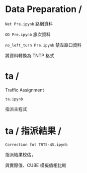 Data Preparation /
===

`Net Pre.ipynb`  路網資料

`OD Pre.ipynb`  旅次資料

`no_left_turn Pre.ipynb`  禁左路口資料

將資料轉換為 TNTP 格式

ta /
===
Traffic Assignment

`ta.ipynb` 

指派主程式

ta / 指派結果 /
===

`Correction fot TRTS-4S.ipynb`

指派結果校估，

與實際值、CUBE 模擬值相比較

